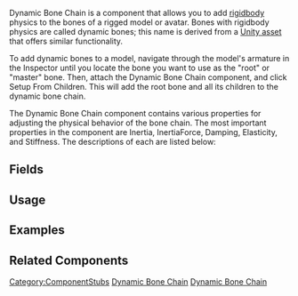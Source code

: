 <languages></languages> <translate>

Dynamic Bone Chain is a component that allows you to add
[rigidbody](https://en.wikipedia.org/wiki/Rigid_body) physics to the
bones of a rigged model or avatar. Bones with rigidbody physics are
called dynamic bones; this name is derived from a [Unity
asset](https://assetstore.unity.com/packages/tools/animation/dynamic-bone-16743)
that offers similar functionality.

To add dynamic bones to a model, navigate through the model's armature
in the Inspector until you locate the bone you want to use as the "root"
or "master" bone. Then, attach the Dynamic Bone Chain component, and
click Setup From Children. This will add the root bone and all its
children to the dynamic bone chain.

The Dynamic Bone Chain component contains various properties for
adjusting the physical behavior of the bone chain. The most important
properties in the component are Inertia, InertiaForce, Damping,
Elasticity, and Stiffness. The descriptions of each are listed below:

## Fields

## Usage

## Examples

## Related Components

</translate>

[Category:ComponentStubs](Category:ComponentStubs "wikilink") [Dynamic
Bone Chain](Category:Components{{#translation:}} "wikilink") [Dynamic
Bone
Chain](Category:Components:Physics:Dynamic_Bones{{#translation:}} "wikilink")